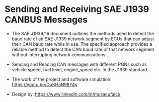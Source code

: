 # Sending and Receiving SAE J1939 CANBUS Messages

- The SAE J1939/16 document outlines the methods used to detect the baud rate of an SAE J1939 network segment by ECUs that can adjust their CAN baud rate while in use. The specified approach provides a reliable method to detect the CAN baud rate of that network segment without interrupting network communications...
- Sending and Reading CAN messages with different PGNs such as vehicle speed, fuel level, engine_speed etc. in the J1939 standard...

- The work of the project and software simulation: https://youtu.be/DuKHaN98Y4s
- Design by: https://www.linkedin.com/in/musacufalci/



